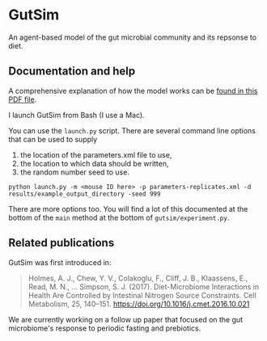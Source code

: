 # GutSim

An agent-based model of the gut microbial community and its repsonse to diet.

## Documentation and help

A comprehensive explanation of how the model works can be [found in this PDF file](doc/gutsim_documentation.pdf).

I launch GutSim from Bash (I use a Mac). 

You can use the `launch.py` script. 
There are several command line options that can be used to supply 
1) the location of the parameters.xml file to use, 
2) the location to which data should be written,
3) the random number seed to use. 

`python launch.py -m <mouse ID here> -p parameters-replicates.xml -d results/example_output_directory -seed 999`

There are more options too. 
You will find a lot of this documented at the bottom of the `main` method at the bottom of `gutsim/experiment.py`.

## Related publications

GutSim was first introduced in:

> Holmes, A. J., Chew, Y. V., Colakoglu, F., Cliff, J. B., Klaassens, E., Read, M. N., … Simpson, S. J. (2017). Diet-Microbiome Interactions in Health Are Controlled by Intestinal Nitrogen Source Constraints. Cell Metabolism, 25, 140–151. https://doi.org/10.1016/j.cmet.2016.10.021

We are currently working on a follow up paper that focused on the gut microbiome's response to periodic fasting and prebiotics.
